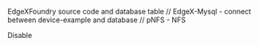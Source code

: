 EdgeXFoundry source code and database table
// EdgeX-Mysql - connect between device-example and database
// pNFS - NFS

Disable
